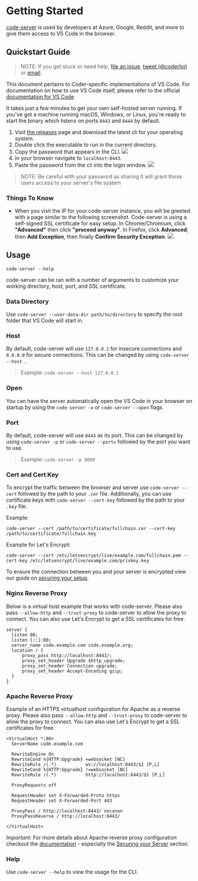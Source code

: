 # Getting Started

[code-server](https://coder.com) is used by developers at Azure, Google,
Reddit, and more to give them access to VS Code in the browser.

## Quickstart Guide

> NOTE: If you get stuck or need help, [file an issue](https://github.com/cdr/code-server/issues/new?&title=Improve+self-hosted+quickstart+guide),
> [tweet (@coderhq)](https://twitter.com/coderhq) or
> [email](mailto:support@coder.com?subject=Self-hosted%20quickstart%20guide).

This document pertains to Coder-specific implementations of VS Code. For
documentation on how to use VS Code itself, please refer to the official
[documentation for VS Code](https://code.visualstudio.com/docs)

It takes just a few minutes to get your own self-hosted server running. If
you've got a machine running macOS, Windows, or Linux, you're ready to start
the binary which listens on ports `8443` and `8444` by default.

<!--
  DO NOT CHANGE THIS TO A CODEBLOCK.
  We want line breaks for readability, but backslashes to escape them do not work cross-platform.
  This uses line breaks that are rendered but not copy-pasted to the clipboard.
-->

1. Visit [the releases](https://github.com/cdr/code-server/releases) page and
   download the latest cli for your operating system.
2. Double click the executable to run in the current directory.
3. Copy the password that appears in the CLI. <img src="../assets/cli.png">
4. In your browser navigate to `localhost:8443`.
5. Paste the password from the cli into the login window. <img src="../assets/server-password-modal.png">

> NOTE: Be careful with your password as sharing it will grant those users
> access to your server's file system

### Things To Know
- When you visit the IP for your code-server instance, you will be greeted with
  a page similar to the following screenshot. Code-server is using a
  self-signed SSL certificate for easy setup. In Chrome/Chromium, click
  **"Advanced"** then click **"proceed anyway"**. In Firefox, click
  **Advanced**, then **Add Exception**, then finally **Confirm Security
  Exception**. <img src ="../assets/chrome_warning.png">

## Usage
```
code-server --help
```

code-server can be ran with a number of arguments to customize your working
directory, host, port, and SSL certificate.

### Data Directory
Use `code-server --user-data-dir path/to/directory` to specify the root folder
that VS Code will start in.

### Host
By default, code-server will use `127.0.0.1` for insecure connections and
`0.0.0.0` for secure connections. This can be changed by using
`code-server --host `.

> Example: `code-server --host 127.0.0.1`

### Open
You can have the server automatically open the VS Code in your browser on
startup by using the `code-server -o` or `code-server --open` flags

### Port
By default, code-server will use `8443` as its port. This can be changed by
using `code-server -p` or `code-server --port=` followed by the port you want
to use.

> Example: `code-server -p 9000`

### Cert and Cert Key
To encrypt the traffic between the browser and server use `code-server --cert`
followed by the path to your `.cer` file. Additionally, you can use certificate
keys with `code-server --cert-key` followed by the path to your `.key` file.

Example:
```
code-server --cert /path/to/certificate/fullchain.cer --cert-key /path/to/certificate/fullchain.key
```

Example for Let's Encrypt:
```
code-server --cert /etc/letsencrypt/live/example.com/fullchain.pem --cert-key /etc/letsencrypt/live/example.com/privkey.key
```

To ensure the connection between you and your server is encrypted view our
guide on [securing your setup](../security/ssl.md).

### Nginx Reverse Proxy
Below is a virtual host example that works with code-server. Please also pass
`--allow-http` and `--trust-proxy` to code-server to allow the proxy to
connect. You can also use Let's Encrypt to get a SSL certificates for free.

```
server {
  listen 80;
  listen [::]:80;
  server_name code.example.com code.example.org;
  location / {
      proxy_pass http://localhost:8443/;
      proxy_set_header Upgrade $http_upgrade;
      proxy_set_header Connection upgrade;
      proxy_set_header Accept-Encoding gzip;
  }
}
```

### Apache Reverse Proxy
Example of an HTTPS virtualhost configuration for Apache as a reverse proxy.
Please also pass `--allow-http` and `--trust-proxy` to code-server to allow the
proxy to connect. You can also use Let's Encrypt to get a SSL certificates for
free.

```
<VirtualHost *:80>
  ServerName code.example.com

  RewriteEngine On
  RewriteCond %{HTTP:Upgrade} =websocket [NC]
  RewriteRule /(.*)           ws://localhost:8443/$1 [P,L]
  RewriteCond %{HTTP:Upgrade} !=websocket [NC]
  RewriteRule /(.*)           http://localhost:8443/$1 [P,L]

  ProxyRequests off

  RequestHeader set X-Forwarded-Proto https
  RequestHeader set X-Forwarded-Port 443

  ProxyPass / http://localhost:8443/ nocanon
  ProxyPassReverse / http://localhost:8443/

</VirtualHost>
```
*Important:* For more details about Apache reverse proxy configuration checkout
the [documentation](https://httpd.apache.org/docs/current/mod/mod_proxy.html) -
especially the [Securing your Server](https://httpd.apache.org/docs/current/mod/mod_proxy.html#access)
section.


### Help
Use `code-server --help` to view the usage for the CLI.
